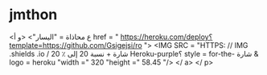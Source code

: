 # jmthon

<ع محاذاة = "اليسار"> <و أ href = " https://heroku.com/deploy؟template=https://github.com/Gsigejsi/ro "> <IMG SRC = "HTTPS: // IMG .shields .io / شارة + نسبة 20 إلى ٪ 20 Heroku-purple؟ style = for-the- شارة & logo = heroku "width =" 320 "height =" 58.45 "/> </ a> </ p>
